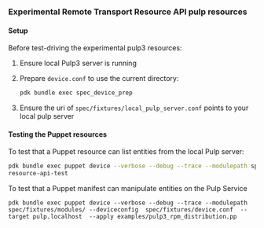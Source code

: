 


### Experimental Remote Transport Resource API pulp resources


#### Setup

Before test-driving the experimental pulp3 resources:

1. Ensure local Pulp3 server is running
2. Prepare `device.conf` to use the current directory:

   ```sh
   pdk bundle exec spec_device_prep
   ```
3. Ensure the uri of `spec/fixtures/local_pulp_server.conf` points to your local pulp server


#### Testing the Puppet resources

To test that a Puppet resource can list entities from the local Pulp server:

```sh
pdk bundle exec puppet device --verbose --debug --trace --modulepath spec/fixtures/modules/ --deviceconfig  spec/fixtures/device.conf  --target pulp.localhost  --resource pulp3_rpm_distribution puppet-
resource-api-test
```

To test that a Puppet manifest can manipulate entities on the Pulp Service

```
pdk bundle exec puppet device --verbose --debug --trace --modulepath spec/fixtures/modules/ --deviceconfig  spec/fixtures/device.conf  --target pulp.localhost  --apply examples/pulp3_rpm_distribution.pp
```
